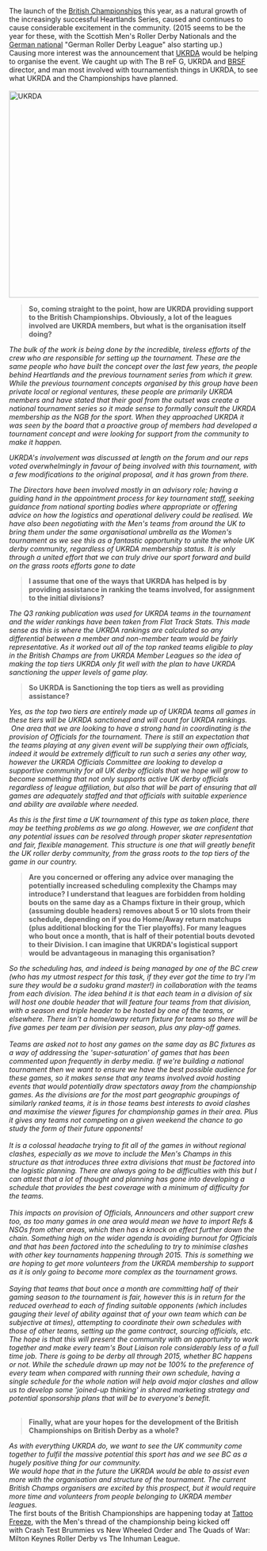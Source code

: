 <html><body><div class="gmail_extra">The launch of the <a href="https://www.facebook.com/BritishRollerDerbyChamps?fref=ts">British Championships</a> this year, as a natural growth of the increasingly successful Heartlands Series, caused and continues to cause considerable excitement in the community. (2015 seems to be the year for these, with the Scottish Men's Roller Derby Nationals and the <a href="https://www.facebook.com/RollerDerbyDeutschland?fref=ts">German national</a> "German Roller Derby League" also starting up.)</div>
<div class="gmail_extra">Causing more interest was the announcement that <a href="http://www.ukrda.org.uk/">UKRDA</a> would be helping to organise the event. We caught up with The B reF G, UKRDA and <a href="http://www.brsf.co.uk/">BRSF</a> director, and man most involved with tournamentish things in UKRDA, to see what UKRDA and the Championships have planned.</div>
<div class="gmail_extra">
<div>
<div>
<div dir="ltr">
<div>
<div dir="ltr">
<div> <a href="/2015/01/ukrda.jpg"><img class="aligncenter size-large wp-image-4527" src="https://www.scottishrollerderbyblog.com/2015/01/ukrda.jpg?w=614" alt="UKRDA" width="614" height="417"></a></div>
<div></div>
</div>
</div>
</div>
</div>
</div>
<div class="gmail_quote">
<blockquote><b>So, coming straight to the point, how are UKRDA providing support to the British Championships. Obviously, a lot of the leagues involved are UKRDA members, but what is the organisation itself doing?</b></blockquote>
<em>The bulk of the work is being done by the incredible, tireless efforts of the crew who are responsible for setting up the tournament. These are the same people who have built the concept over the last few years, the people behind Heartlands and the previous tournament series from which it grew. While the previous tournament concepts organised by this group have been private local or regional ventures, these people are primarily UKRDA members and have stated that their goal from the outset was create a national tournament series so it made sense to formally consult the UKRDA membership as the NGB for the sport. When they approached UKRDA it was seen by the board that a proactive group of members had developed a tournament concept and were looking for support from the community to make it happen.</em>

<em>UKRDA's involvement was discussed at length on the forum and our reps voted overwhelmingly in favour of being involved with this tournament, with a few modifications to the original proposal, and it has grown from there.</em>

<em>The Directors have been involved mostly in an advisory role; having a guiding hand in the appointment process for key tournament staff, seeking guidance from national sporting bodies where appropriate or offering advice on how the logistics and operational delivery could be realised. We have also been negotiating with the Men's teams from around the UK to bring them under the same organisational umbrella as the Women's tournament as we see this as a fantastic opportunity to unite the whole UK derby community, regardless of UKRDA membership status. It is only through a united effort that we can truly drive our sport forward and build on the grass roots efforts gone to date</em>
<blockquote><strong>I assume that one of the ways that UKRDA has helped is by providing assistance in ranking the teams involved, for assignment to the initial divisions?</strong></blockquote>
<em>The Q3 ranking publication was used for UKRDA teams in the tournament and the wider rankings have been taken from Flat Track Stats. This made sense as this is where the UKRDA rankings are calculated so any differential between a member and non-member team would be fairly representative. As it worked out all of the top ranked teams eligible to play in the British Champs are from UKRDA Member Leagues so the idea of making the top tiers UKRDA only fit well with the plan to have UKRDA sanctioning the upper levels of game play.</em>
<blockquote class="gmail_quote"><strong>So UKRDA is Sanctioning the top tiers as well as providing assistance?</strong></blockquote>
<div><em>Yes, as the top two tiers are entirely made up of UKRDA teams all games in these tiers will be UKRDA sanctioned and will count for UKRDA rankings.  </em></div>
<em> One area that we are looking to have a strong hand in coordinating is the provision of Officials for the tournament. There is still an expectation that the teams playing at any given event will be supplying their own officials, indeed it would be extremely difficult to run such a series any other way, however the UKRDA Officials Committee are looking to develop a supportive community for all UK derby officials that we hope will grow to become something that not only supports active UK derby officials regardless of league affiliation, but also that will be part of ensuring that all games are adequately staffed and that officials with suitable experience and ability are available where needed.</em>

<em>As this is the first time a UK tournament of this type as taken place, there may be teething problems as we go along. However, we are confident that any potential issues can be resolved through proper skater representation and fair, flexible management. This structure is one that will greatly benefit the UK roller derby community, from the grass roots to the top tiers of the game in our country.</em>
<blockquote class="gmail_quote"><strong>Are you concerned or offering any advice over managing the potentially increased scheduling complexity the Champs may introduce? I understand that leagues are forbidden from holding bouts on the same day as a Champs fixture in their group, which (assuming double headers) removes about 5 or 10 slots from their schedule, depending on if you do Home/Away return matchups (plus additional blocking for the Tier playoffs). For many leagues who bout once a month, that is half of their potential bouts devoted to their Division. I can imagine that UKRDA's logistical support would be advantageous in managing this organisation?</strong></blockquote>
<div><em>So the scheduling has, and indeed is being managed by one of the BC crew (who has my utmost respect for this task, if they ever got the time to try I'm sure they would be a sudoku grand master!) in collaboration with the teams from each division. The idea behind it is that each team in a division of six will host one double header that will feature four teams from that division, with a season end triple header to be hosted by one of the teams, or elsewhere. There isn't a home/away return fixture for teams so there will be five games per team per division per season, plus any play-off games. </em></div>
<div><em> </em></div>
<div><em>Teams are asked not to host any games on the same day as BC fixtures as a way of addressing the 'super-saturation' of games that has been commented upon frequently in derby media. If we're building a national tournament then we want to ensure we have the best possible audience for these games, so it makes sense that any teams involved avoid hosting events that would potentially draw spectators away from the championship games. As the divisions are for the most part geographic groupings of similarly ranked teams, it is in those teams best interests to avoid clashes and maximise the viewer figures for championship games in their area. Plus it gives any teams not competing on a given weekend the chance to go study the form of their future opponents! </em></div>
<div><em> </em></div>
<div><em>It is a colossal headache trying to fit all of the games in without regional clashes, especially as we move to include the Men's Champs in this structure as that introduces three extra divisions that must be factored into the logistic planning. There are always going to be difficulties with this but I can attest that a lot of thought and planning has gone into developing a schedule that provides the best coverage with a minimum of difficulty for the teams.</em></div>
<div><em> </em></div>
<div><em>This impacts on provision of Officials, Announcers and other support crew too, as too many games in one area would mean we have to import Refs &amp; NSOs from other areas, which then has a knock on effect further down the chain. Something high on the wider agenda is avoiding burnout for Officials and that has been factored into the scheduling to try to minimise clashes with other key tournaments happening through 2015. This is something we are hoping to get more volunteers from the UKRDA membership to support as it is only going to become more complex as the tournament grows.</em></div>
<div><em> </em></div>
<div><em>Saying that teams that bout once a month are committing half of their gaming season to the tournament is fair, however this is in return for the reduced overhead to each of finding suitable opponents (which includes gauging their level of ability against that of your own team which can be subjective at times), attempting to coordinate their own schedules with those of other teams, setting up the game contract, sourcing officials, etc. The hope is that this will present the community with an opportunity to work together and make every team's Bout Liaison role considerably less of a full time job. There is going to be derby all through 2015, whether BC happens or not. While the schedule drawn up may not be 100% to the preference of every team when compared with running their own schedule, having a single schedule for the whole nation will help avoid major clashes and allow us to develop some 'joined-up thinking' in shared marketing strategy and potential sponsorship plans that will be to everyone's benefit. </em></div>
<div><em> </em></div>
<blockquote>
<div><b>Finally, what are your hopes for the development of the British Championships on British Derby as a whole?</b></div></blockquote>
<div><em>As with everything UKRDA do, we want to see the UK community come together to fulfil the massive potential this sport has and we see BC as a hugely positive thing for our community. </em></div>
<div class="yj6qo ajU">
<div id=":24j" class="ajR"><em>We would hope that in the future the UKRDA would be able to assist even more with the organisation and structure of the tournament. The current British Champs organisers are excited by this prospect, but it would require more time and volunteers from people belonging to UKRDA member leagues.</em></div>
<div class="ajR"></div>
<div class="ajR"></div>
<div class="ajR">The first bouts of the British Championships are happening today at <a href="http://ukrda.org.uk/?p=1054">Tattoo Freeze</a>, with the Men's thread of the championship being kicked off with Crash Test Brummies vs New Wheeled Order and The Quads of War: Milton Keynes Roller Derby vs The Inhuman League.</div>
</div>
</div>
</div></body></html>
